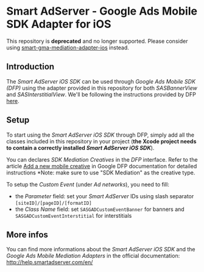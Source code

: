 Smart AdServer - Google Ads Mobile SDK Adapter for iOS
==============================================

This repository is __deprecated__ and no longer supported. Please consider using [smart-gma-mediation-adapter-ios](https://github.com/smartadserver/smart-gma-mediation-adapter-ios) instead.

Introduction
------------
The _Smart AdServer iOS SDK_ can be used through _Google Ads Mobile SDK (DFP)_ using the adapter provided in this repository for both _SASBannerView_ and _SASInterstitialView_.
We'll be following the instructions provided by DFP [here](https://support.google.com/dfp_premium/answer/6238717?hl=en).

Setup
-----

To start using the _Smart AdServer iOS SDK_ through DFP, simply add all the classes included in this repository in your project (**the Xcode project needs to contain a correctly installed _Smart AdServer iOS SDK_**).

You can declares _SDK Mediation Creatives_ in the _DFP_ interface. Refer to the article [Add a new mobile creative](https://support.google.com/dfp_premium/answer/1209767) in Google DFP documentation for detailed instructions *Note: make sure to use "SDK Mediation" as the creative type. 

To setup the _Custom Event_ (under _Ad networks_), you need to fill:

* the _Parameter_ field: set your _Smart AdServer_ IDs using slash separator `[siteID]/[pageID]/[formatID]`
* the _Class Name_ field: set `SASGADCustomEventBanner` for banners and `SASGADCustomEventInterstitial` for interstitials

More infos
----------
You can find more informations about the _Smart AdServer iOS SDK_ and the _Google Ads Mobile Mediation Adapters_ in the official documentation:
http://help.smartadserver.com/en/
